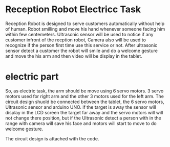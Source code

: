# Reception Robot Electricc Task

Reception Robot is designed to serve customers automatically without help of human. Robot smilling and move his hand whenever someone facing him within few centemeters. Ultrasonic sensor will be used to notice if any customer infront of the recption robot, Camera also will be used to recognize if the person first time use this service or not.
After ultrasonic sensor detect a customer the robot will smile and do a welcome gesture and move the his arm  and then video will be display in the tablet.  

# electric part 

So, as electric task, the arm should be move using 6 servo motors. 3 servo motors used for right  arm and the other 3 motors used for the left arm. The circuit design shuold be connected between the tablet, the 6 servo motors, Ultrasonic sensor and arduino UNO. if the target is away the sensor will display in the LCD screen the target far away and the servo motors will will not change there position, but if the Ultrasonic detect a person with in the range with camera will save his face and motors will start to move to do welcome gesture. 

The circuit design is attached with the code. 
